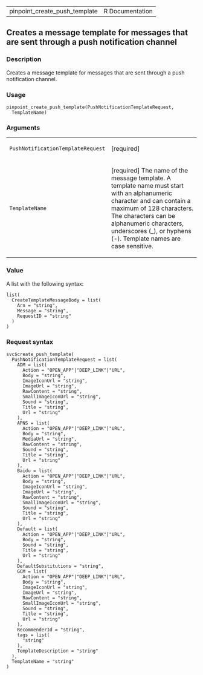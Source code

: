 <table style="width: 100%;">
<tbody>
<tr class="odd">
<td>pinpoint_create_push_template</td>
<td style="text-align: right;">R Documentation</td>
</tr>
</tbody>
</table>

## Creates a message template for messages that are sent through a push notification channel

### Description

Creates a message template for messages that are sent through a push
notification channel.

### Usage

    pinpoint_create_push_template(PushNotificationTemplateRequest,
      TemplateName)

### Arguments

<table>
<colgroup>
<col style="width: 35%" />
<col style="width: 65%" />
</colgroup>
<tbody>
<tr class="odd">
<td><code
id="pinpoint_create_push_template_:_PushNotificationTemplateRequest">PushNotificationTemplateRequest</code></td>
<td><p>[required]</p></td>
</tr>
<tr class="even">
<td><code
id="pinpoint_create_push_template_:_TemplateName">TemplateName</code></td>
<td><p>[required] The name of the message template. A template name must
start with an alphanumeric character and can contain a maximum of 128
characters. The characters can be alphanumeric characters, underscores
(_), or hyphens (-). Template names are case sensitive.</p></td>
</tr>
</tbody>
</table>

### Value

A list with the following syntax:

    list(
      CreateTemplateMessageBody = list(
        Arn = "string",
        Message = "string",
        RequestID = "string"
      )
    )

### Request syntax

    svc$create_push_template(
      PushNotificationTemplateRequest = list(
        ADM = list(
          Action = "OPEN_APP"|"DEEP_LINK"|"URL",
          Body = "string",
          ImageIconUrl = "string",
          ImageUrl = "string",
          RawContent = "string",
          SmallImageIconUrl = "string",
          Sound = "string",
          Title = "string",
          Url = "string"
        ),
        APNS = list(
          Action = "OPEN_APP"|"DEEP_LINK"|"URL",
          Body = "string",
          MediaUrl = "string",
          RawContent = "string",
          Sound = "string",
          Title = "string",
          Url = "string"
        ),
        Baidu = list(
          Action = "OPEN_APP"|"DEEP_LINK"|"URL",
          Body = "string",
          ImageIconUrl = "string",
          ImageUrl = "string",
          RawContent = "string",
          SmallImageIconUrl = "string",
          Sound = "string",
          Title = "string",
          Url = "string"
        ),
        Default = list(
          Action = "OPEN_APP"|"DEEP_LINK"|"URL",
          Body = "string",
          Sound = "string",
          Title = "string",
          Url = "string"
        ),
        DefaultSubstitutions = "string",
        GCM = list(
          Action = "OPEN_APP"|"DEEP_LINK"|"URL",
          Body = "string",
          ImageIconUrl = "string",
          ImageUrl = "string",
          RawContent = "string",
          SmallImageIconUrl = "string",
          Sound = "string",
          Title = "string",
          Url = "string"
        ),
        RecommenderId = "string",
        tags = list(
          "string"
        ),
        TemplateDescription = "string"
      ),
      TemplateName = "string"
    )
